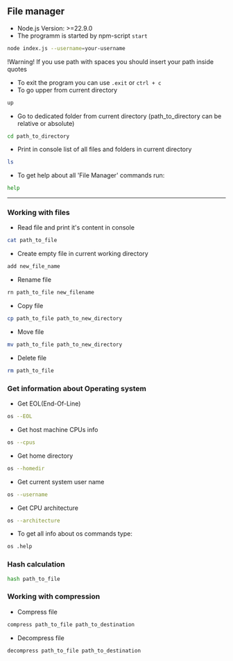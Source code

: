 ## File manager

- Node.js Version: >=22.9.0
- The programm is started by npm-script `start`

```bash
node index.js --username=your-username
```

!Warning! If you use path with spaces you should insert your path inside quotes

- To exit the program you can use `.exit` or `ctrl + c`
- To go upper from current directory

```bash
up
```

- Go to dedicated folder from current directory (path_to_directory can be relative or absolute)

```bash
cd path_to_directory
```

- Print in console list of all files and folders in current directory

```bash
ls
```

- To get help about all 'File Manager' commands run:

```bash
help
```

---

### Working with files

- Read file and print it's content in console

```bash
cat path_to_file
```

- Create empty file in current working directory

```bash
add new_file_name
```

- Rename file

```bash
rn path_to_file new_filename
```

- Copy file

```bash
cp path_to_file path_to_new_directory
```

- Move file

```bash
mv path_to_file path_to_new_directory
```

- Delete file

```bash
rm path_to_file
```

### Get information about Operating system

- Get EOL(End-Of-Line)

```bash
os --EOL
```

- Get host machine CPUs info

```bash
os --cpus
```

- Get home directory

```bash
os --homedir
```

- Get current system user name

```bash
os --username
```

- Get CPU architecture

```bash
os --architecture
```

- To get all info about os commands type:

```bash
os .help
```

### Hash calculation

```bash
hash path_to_file
```

### Working with compression

- Compress file

```bash
compress path_to_file path_to_destination
```

- Decompress file

```bash
decompress path_to_file path_to_destination
```
